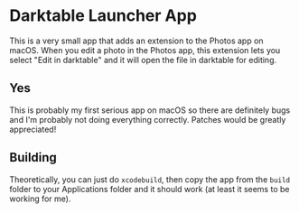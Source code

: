 # Darktable Launcher App

This is a very small app that adds an extension to the Photos app on macOS.
When you edit a photo in the Photos app, this extension lets you select
"Edit in darktable" and it will open the file in darktable for editing.

## Yes

This is probably my first serious app on macOS so there are definitely bugs
and I'm probably not doing everything correctly. Patches would be greatly
appreciated!

## Building

Theoretically, you can just do `xcodebuild`, then copy the app from the `build`
folder to your Applications folder and it should work (at least it seems to be
working for me).
